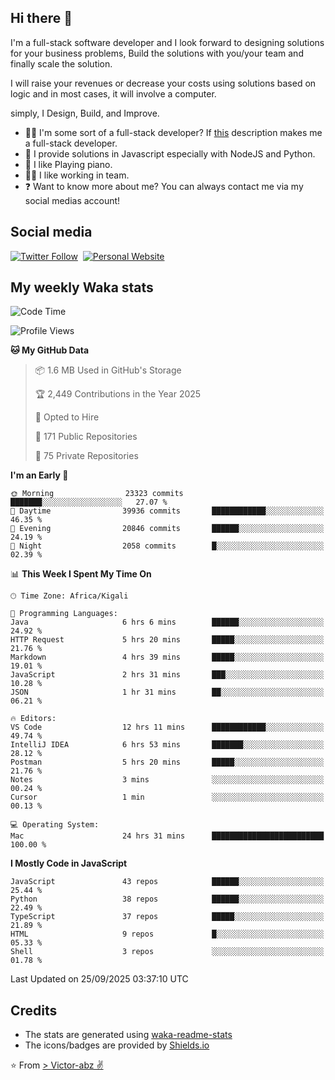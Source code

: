 ## Hi there 👋
I'm a full-stack software developer and I look forward to designing solutions for your business problems, Build the solutions with you/your team and finally scale the solution.

I will raise your revenues or decrease your costs using solutions based on logic and in most cases, it will involve a computer.

simply, I Design, Build, and Improve.

- 👨‍💻 I'm some sort of a full-stack developer? If [this](https://www.w3schools.com/whatis/whatis_fullstack.asp) description makes me a full-stack developer.
- 🌱 I provide solutions in Javascript especially with NodeJS and Python. 
- 🎹 I like Playing piano.
- 👯‍♀️ I like working in team.
- ❓ Want to know more about me? You can always contact me via my social medias account!

## Social media
[![Twitter Follow](https://img.shields.io/twitter/follow/vicky_abz?color=%231DA1F2&label=Twitter&style=for-the-badge&logo=twitter&logoColor=ffffff)](https://twitter.com/vicky_abz)
‎‎ [![Personal Website](https://img.shields.io/static/v1?label=visit&message=victor-abz.com&color=%235F021F&style=for-the-badge)](https://victor-abz.com/)

## My weekly Waka stats
<!--START_SECTION:waka-->
![Code Time](http://img.shields.io/badge/Code%20Time-2%2C074%20hrs%206%20mins-blue)

![Profile Views](http://img.shields.io/badge/Profile%20Views-0-blue)

**🐱 My GitHub Data** 

> 📦 1.6 MB Used in GitHub's Storage 
 > 
> 🏆 2,449 Contributions in the Year 2025
 > 
> 💼 Opted to Hire
 > 
> 📜 171 Public Repositories 
 > 
> 🔑 75 Private Repositories 
 > 
**I'm an Early 🐤** 

```text
🌞 Morning                23323 commits       ███████░░░░░░░░░░░░░░░░░░   27.07 % 
🌆 Daytime                39936 commits       ████████████░░░░░░░░░░░░░   46.35 % 
🌃 Evening                20846 commits       ██████░░░░░░░░░░░░░░░░░░░   24.19 % 
🌙 Night                  2058 commits        █░░░░░░░░░░░░░░░░░░░░░░░░   02.39 % 
```


📊 **This Week I Spent My Time On** 

```text
🕑︎ Time Zone: Africa/Kigali

💬 Programming Languages: 
Java                     6 hrs 6 mins        ██████░░░░░░░░░░░░░░░░░░░   24.92 % 
HTTP Request             5 hrs 20 mins       █████░░░░░░░░░░░░░░░░░░░░   21.76 % 
Markdown                 4 hrs 39 mins       █████░░░░░░░░░░░░░░░░░░░░   19.01 % 
JavaScript               2 hrs 31 mins       ███░░░░░░░░░░░░░░░░░░░░░░   10.28 % 
JSON                     1 hr 31 mins        ██░░░░░░░░░░░░░░░░░░░░░░░   06.21 % 

🔥 Editors: 
VS Code                  12 hrs 11 mins      ████████████░░░░░░░░░░░░░   49.74 % 
IntelliJ IDEA            6 hrs 53 mins       ███████░░░░░░░░░░░░░░░░░░   28.12 % 
Postman                  5 hrs 20 mins       █████░░░░░░░░░░░░░░░░░░░░   21.76 % 
Notes                    3 mins              ░░░░░░░░░░░░░░░░░░░░░░░░░   00.24 % 
Cursor                   1 min               ░░░░░░░░░░░░░░░░░░░░░░░░░   00.13 % 

💻 Operating System: 
Mac                      24 hrs 31 mins      █████████████████████████   100.00 % 
```

**I Mostly Code in JavaScript** 

```text
JavaScript               43 repos            ██████░░░░░░░░░░░░░░░░░░░   25.44 % 
Python                   38 repos            ██████░░░░░░░░░░░░░░░░░░░   22.49 % 
TypeScript               37 repos            █████░░░░░░░░░░░░░░░░░░░░   21.89 % 
HTML                     9 repos             █░░░░░░░░░░░░░░░░░░░░░░░░   05.33 % 
Shell                    3 repos             ░░░░░░░░░░░░░░░░░░░░░░░░░   01.78 % 
```




 Last Updated on 25/09/2025 03:37:10 UTC
<!--END_SECTION:waka-->

## Credits
- The stats are generated using [waka-readme-stats](https://github.com/anmol098/waka-readme-stats)
- The icons/badges are provided by [Shields.io](https://shields.io/)

⭐️ From [> Victor-abz ✌](https://victor-abz.com/)
